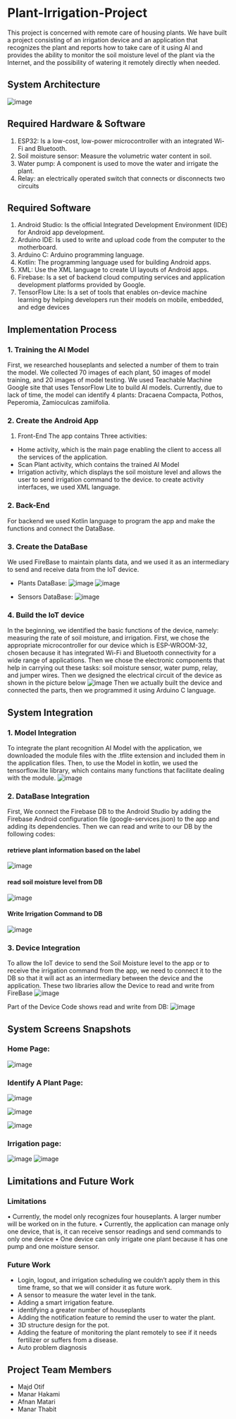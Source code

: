 # Plant-Irrigation-Project
This project is concerned with remote care of housing plants. We have built a project consisting of an irrigation device and an application that recognizes the plant and reports how to take care of it using AI and provides the ability to monitor the soil moisture level of the plant via the Internet, and the possibility of watering it remotely directly when needed.


## System Architecture
![image](https://github.com/Mjd0001/Plant-Irrigation-Project/assets/105239889/151cd867-065b-4dbd-98b0-53024a0849ab)

## Required Hardware & Software

1. ESP32:	Is a low-cost, low-power microcontroller with an integrated Wi-Fi and Bluetooth.
2.	Soil moisture sensor:	Measure the volumetric water content in soil.
3.	Water pump:	A component is used to move the water and irrigate the plant.
4.	Relay:	an electrically operated switch that connects or disconnects two circuits

##  Required Software
1.	Android Studio:	Is the official Integrated Development Environment (IDE) for Android app development.
2.	Arduino IDE:	Is used to write and upload code from the computer to the motherboard.
3.	Arduino C:	 Arduino programming language.
4.	Kotlin:	The programming language used for building Android apps.
5.	XML:	Use the XML language to create UI layouts of Android apps.
6.	Firebase: 	Is a set of backend cloud computing services and application development platforms provided by Google.
7.	TensorFlow Lite:	Is a set of tools that enables on-device machine learning by helping developers run their models on mobile, embedded, and edge devices

## Implementation Process
### 1.	Training the AI Model
First, we researched houseplants and selected a number of them to train the model. We collected 70 images of each plant, 50 images of model training, and 20 images of model testing. We used Teachable Machine Google site that uses TensorFlow Lite to build AI models. Currently, due to lack of time, the model can identify 4 plants: Dracaena Compacta, Pothos, Peperomia, Zamioculcas zamiifolia.

### 2.	Create the Android App
1.	Front-End
The app contains Three activities: 
-	Home activity, which is the main page enabling the client to access all the services of the application.
-	Scan Plant activity, which contains the trained AI Model
-	Irrigation activity, which displays the soil moisture level and allows the user to send irrigation command to the device. 
 to create activity interfaces, we used XML language.

### 2.	Back-End
For backend we used Kotlin language to program the app and make the functions and connect the DataBase.

### 3.	Create the DataBase
We used FireBase to maintain plants data, and we used it as an intermediary to send and receive data from the IoT device.
-	Plants DataBase:
![image](https://github.com/Mjd0001/Plant-Irrigation-Project/assets/105239889/6fe9ccfd-392f-4b81-b2f3-2feff3aa6ce2)
![image](https://github.com/Mjd0001/Plant-Irrigation-Project/assets/105239889/7f206a37-2fe9-44d5-addb-a315bffa7c59)

- Sensors DataBase:
![image](https://github.com/Mjd0001/Plant-Irrigation-Project/assets/105239889/c0647b6b-0694-42fd-9b4a-883e7939a801)

### 4.	Build the IoT device
In the beginning, we identified the basic functions of the device, namely: measuring the rate of soil moisture, and irrigation.
First, we chose the appropriate microcontroller for our device which is ESP-WROOM-32, chosen because it has integrated Wi-Fi and Bluetooth connectivity for a wide range of applications. Then we chose the electronic components that help in carrying out these tasks: soil moisture sensor, water pump, relay, and jumper wires.
Then we designed the electrical circuit of the device as shown in the picture below
![image](https://github.com/Mjd0001/Plant-Irrigation-Project/assets/105239889/79c76fc8-b1db-41bd-b1d8-542daeefff67)
Then we actually built the device and connected the parts, then we programmed it using Arduino C language.


## System Integration
### 1.	Model Integration
To integrate the plant recognition AI Model with the application, we downloaded the module files with the .tflite extension and included them in the application files. Then, to use the Model in kotlin, we used the tensorflow.lite library, which contains many functions that facilitate dealing with the module.
![image](https://github.com/Mjd0001/Plant-Irrigation-Project/assets/105239889/e8e432d4-e63d-497f-ad84-6b91fa1e694b)

### 2.	DataBase Integration
First, We connect the Firebase DB to the Android Studio by adding the Firebase Android configuration file (google-services.json) to the app and adding its dependencies. Then we can read and write to our DB by the following codes:

#### retrieve plant information based on the label
![image](https://github.com/Mjd0001/Plant-Irrigation-Project/assets/105239889/3167a729-3341-438f-ad1a-543738e63b1d)

#### read soil moisture level from DB 
![image](https://github.com/Mjd0001/Plant-Irrigation-Project/assets/105239889/fc77bf28-b53e-46f5-905e-e2a917b56b03)

#### Write Irrigation Command to DB
![image](https://github.com/Mjd0001/Plant-Irrigation-Project/assets/105239889/1be71fd4-3e9e-4666-a364-1534cfb50a7b)

### 3.	Device Integration
To allow the IoT device to send the Soil Moisture level to the app or to receive the irrigation command from the app, we need to connect it to the DB so that it will act as an intermediary between the device and the application. These two libraries allow the Device to read and write from FireBase
![image](https://github.com/Mjd0001/Plant-Irrigation-Project/assets/105239889/37bd3a3e-bfae-40ad-803b-4a0d19d46018)

Part of the Device Code shows read and write from DB:
![image](https://github.com/Mjd0001/Plant-Irrigation-Project/assets/105239889/7d9af833-075e-48ab-9723-9f9a37652a29)

## System Screens Snapshots
### Home Page:
![image](https://github.com/Mjd0001/Plant-Irrigation-Project/assets/105239889/ec63e4b6-b43e-4fd7-9bb3-c99b9d9853d3)

### Identify A Plant Page:
![image](https://github.com/Mjd0001/Plant-Irrigation-Project/assets/105239889/4d74b839-55f7-4598-8958-41b459eac8b2)

![image](https://github.com/Mjd0001/Plant-Irrigation-Project/assets/105239889/a8e21e72-6bc1-4092-89ea-58bbadb8db0c)

![image](https://github.com/Mjd0001/Plant-Irrigation-Project/assets/105239889/41300940-70ae-45b2-904d-39ba2cd66014)

### Irrigation page:
![image](https://github.com/Mjd0001/Plant-Irrigation-Project/assets/105239889/905f46ff-b282-4924-b5c7-06dde1f59b63)
![image](https://github.com/Mjd0001/Plant-Irrigation-Project/assets/105239889/8cf619e3-c6aa-4f82-b833-34c7c3f76301)


## Limitations and Future Work
### Limitations
•	Currently, the model only recognizes four houseplants. A larger number will be worked on in the future.
•	Currently, the application can manage only one device, that is, it can receive sensor readings and send commands to only one device
•	One device can only irrigate one plant because it has one pump and one moisture sensor.


### Future Work

-	Login, logout, and irrigation scheduling we couldn’t apply them in this time frame, so that we will consider it as future work.
-	A sensor to measure the water level in the tank.
-	Adding a smart irrigation feature. 
-	identifying a greater number of houseplants
-	Adding the notification feature to remind the user to water the plant.
-	3D structure design for the pot.
-	Adding the feature of monitoring the plant remotely to see if it needs fertilizer or suffers from a disease.
-	Auto problem diagnosis

## Project Team Members 
- Majd Otif 
- Manar Hakami 
- Afnan Matari 
- Manar Thabit




